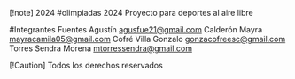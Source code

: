 [!note]
2024
#olimpiadas 2024
Proyecto para deportes al aire libre

#Integrantes 
  Fuentes Agustín
  agusfue21@gmail.com
  Calderón Mayra
  mayracamila05@gmail.com
  Cofré Villa Gonzalo 
  gonzacofreesc@gmail.com 
  Torres Sendra Morena
  mtorressendra@gmail.com

[!Caution]
Todos los derechos reservados
